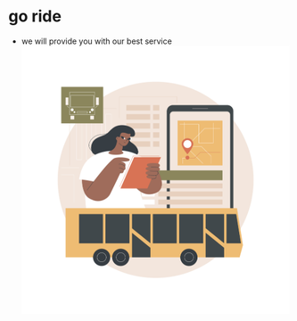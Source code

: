 # go ride
- we will provide you with our best service
 ![Image Description](Sandy_Tsp-01_Single-12.jpg)
